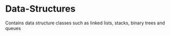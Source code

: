 # Data-Structures
Contains data structure classes such as linked lists, stacks, binary trees and queues
